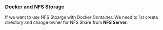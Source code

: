 ### Docker and NFS Storage
If we want to use NFS Stoarge with Docker Container. We need to 1st create directory and change owner for NFS Share from <b>NFS Server</b>.

